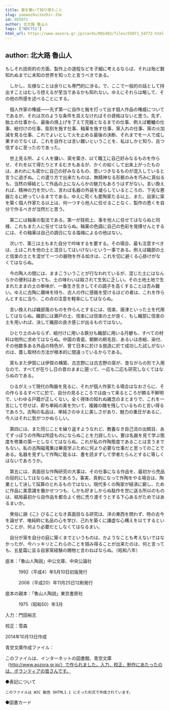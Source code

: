 ```yaml
---
title: 窯を築いて知り得たこと
slug: yaowozhuitezhir-33e
id: 055071
author: 北大路 魯山人
tags: ["NDC751"]
html_url: https://www.aozora.gr.jp/cards/001403/files/55071_54772.html
---
```


## author: 北大路 魯山人

もしそれ技術的の方面、製作上の道程などを子細に考えるならば、それは殆ど数知れぬまでに未知の世界を知ったと言うべきである。

　しかし、左様なことは余りにも専門的に渉る。で、ここで一般的の話として持出すことはむしろ控えるが至当であるかも知れない。ゆえにそれらは略して、その他の所感を述べることにする。

　個人作家の権威――先ず第一に自作と銘を打って出す個人作品の権威についてであるが、それは次のような条件を具えなければその資格はないと思う。先ず、胎土の仕事から、最後の焼上げを了えて完器となるまでの仕事、例えば轆轤の仕事、絵付けの仕事、彫刻を施す仕事、釉薬を施す仕事、窯入れの仕事、窯の火加減を見る仕事、これでよいとして火を止める最後の決断、それまでを一人で成し果すのでなくば、これを自作とは言い難いということを、私はしかと知り、且つ信ずるに至ったのであった。

　世上見る所、よく人を傭い、窯を築き、以て職工に自己好みなるものを作らせ、それを以て得たりとするむきもあるが、かくの如くして出来上がったものは、あわれにも密かに自己の好みなるもの、思いつきなるものが混入していると言うに過ぎぬ。この遣り方で出来たものは、無精神なる形骸のみを巧みに真似るも、当然の帰結として作品の上になんらかの魅力もあろうはずがない。言い換えれば、精神の力を欠いた、言わば名器の外装を凝らしているところの、下劣な悪器たるに終っているまでである。ゆえに苟くも愛陶家たる以上、また、自家に窯を築く個人作家たる以上は、何一つすら他人に任せることなく、製作の悉くを自分で作るべきが当然だと思う。

　第二には釉薬の製法である。第一が技術上、事を他人に任せてはならぬと同様、これもまた人に任せてはならぬ。釉薬の色調に自己の色彩を発揮せんとするには、その釉薬は自己の調合になる塩梅によるの他はない。

　次いで、第三は土もまた自分で吟味するを要する。その場合、最も注意すべきは、土はこれを他の土と混合してはいけないという一事である。例えば織部の土と信楽の土とを混ぜて一つの器物を作る如きは、これを切に避くる心掛けがなくてはならぬ。

　今の陶人の間には、ままこういうことが行なわれているが、混じた土にはなんらかの便利はあっても、土の味わいは殺されて生気に乏しい。その土地土地で生まれたままの土の単味が、一番生き生きしてその調子を高くすることは否み難い。ゆえに古陶に趣味を持ち、古人の作に感銘を受けるほどの者は、これを作らんとするに当り、この点の注意を軽率にしてはならぬ。

　言い換えれば織部風のものを作らんとするには、信楽、唐津といった土を代用してはならぬ。織部には瀬戸の土、信楽には信楽の土が良く、もし織部に信楽の土を用いれば、決して織部の良き感じが出るものではない。

　ひとり土のみならず、絵付けに用いる鉄分も織部に用いる丹礬も、すべての材料は他所に求めてはならぬ。中国の青瓷、朝鮮の刷毛目、あるいは赤絵、染付、その他数多ある外品の特色が、曾て日本に於ける倣造に於て成功した試しがないのは、蓋し取材の方法が根本的に間違っているからである。

　窯もまた伊賀には伊賀の構築、古志野には古志野の窯が、昔ながらの形で入用なので、すべてが在りし日の昔のままに遡って、一応も二応も研究しなくてはならぬのである。

　ひるがえって現代の陶器を見るに、それが個人作家たる場合はなおさらに、その作らるるすべてに於て、自分の見るところでは由って来るところが頗る不鮮明で、いわゆる戸籍が正しくない。全く得体の知れぬ雑念のまとまりで、これを一言にして尽せば、即ち単純の美を欠いて、複雑の醜を残しているものと言い得るであろう。古陶の名品は、単純さのゆえに美しさがあり、魅力の重圧があるに、今人はそれに気がつかぬらしい。

　第四には、また同じことを繰り返すようなれど、教養なき自己流の出鱈目、あてずっぽうの作陶は所詮ものにならぬことを力説したい。要は名器を見て学ぶ態度を修業の第一としなくてはならぬ。これが私の作陶態度であることは言うまでもない。私の古陶磁蒐集は畢竟学ぶために何より必要な仕事だと思ってのことである。名器を見ずして作陶に耽るは、書を読まずして学者たらんとするに等しくはないであろうか。

　第五には、真面目な作陶研究の大事は、その仕事になる作品を、最初から売品の目的にしてはならぬことであろう。事実、真剣になって作陶をやる場合は、陶業として決して採算のとれるものではない。現代多くの陶家が経済に窮し、ために作品に美意識を働かせつつも、しかも好ましからぬ駄作を世に送る所以のものは、結局最初から自作品を都合よく他に売り渡そうとする下心あるがためではあるまいか。

　衆俗に諛《こ》びることなき真面目なる研究は、洋の東西を問わず、時の古今を論ぜず、唯純粋に名品の心を学び、己れを築くに謙虚な心構えを以てするということが、何より必要だとしなくてはなるまい。

　自分が窯を自分の庭に築くまでというものは、かようなことも考えないではなかったが、今ハッキリとこれらのことを掴み得ることが出来たのは、何と言っても、五星霜に亘る自家窯経験の賜物と言わねばならぬ。（昭和八年）













底本：「魯山人陶説」中公文庫、中央公論社

　　　1992（平成4）年5月10日初版発行

　　　2008（平成20）年11月25日12刷発行

底本の親本：「魯山人陶説」東京書房社

　　　1975（昭和50）年3月

入力：門田裕志

校正：雪森

2014年10月13日作成

青空文庫作成ファイル：

このファイルは、インターネットの図書館、青空文庫（http://www.aozora.gr.jp/）で作られました。入力、校正、制作にあたったのは、ボランティアの皆さんです。











●表記について


	このファイルは W3C 勧告 XHTML1.1 にそった形式で作成されています。







●図書カード